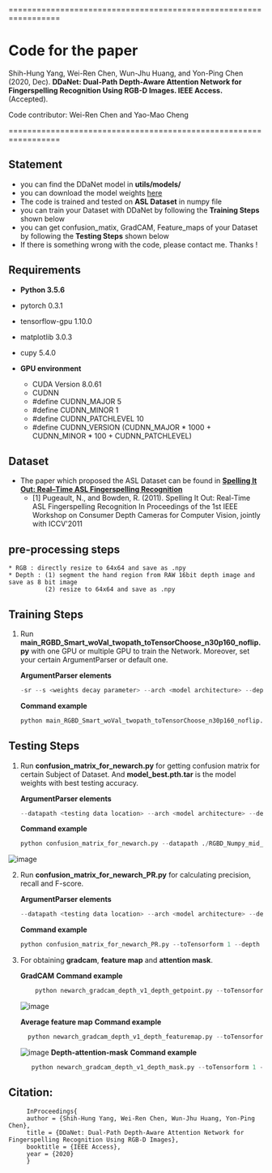 =================================================================
# Code for the paper

Shih-Hung Yang, Wei-Ren Chen, Wun-Jhu Huang, and Yon-Ping Chen (2020, Dec). **DDaNet: Dual-Path Depth-Aware Attention Network for Fingerspelling Recognition Using RGB-D Images. IEEE Access.** (Accepted).

Code contributor: Wei-Ren Chen and Yao-Mao Cheng

=================================================================

## Statement
  * you can find the DDaNet model in **utils/models/**
  * you can download the model weights [here](https://drive.google.com/drive/folders/1ofu7Lg4Pht6kOZ_AB6POPRs-rZ5BvCkB?fbclid=IwAR1SIlW2vMWlD1lo5NMzARctFMlbpekT2OX6nZ6F8IWHprt7SvJEyvngLqs)
  * The code is trained and tested on **ASL Dataset** in numpy file
  * you can train your Dataset with DDaNet by following the **Training Steps** shown below
  * you can get confusion_matix, GradCAM, Feature_maps of your Dataset by following the **Testing Steps** shown below
  * If there is something wrong with the code, please contact me. Thanks !
  
## Requirements
  * **Python 3.5.6**
  * pytorch 0.3.1
  * tensorflow-gpu 1.10.0
  * matplotlib 3.0.3
  * cupy 5.4.0
  
  * **GPU environment**
    * CUDA Version 8.0.61
    * CUDNN 
    * #define CUDNN_MAJOR      5
    * #define CUDNN_MINOR      1
    * #define CUDNN_PATCHLEVEL 10
    * #define CUDNN_VERSION    (CUDNN_MAJOR * 1000 + CUDNN_MINOR * 100 + CUDNN_PATCHLEVEL)
    
## Dataset
  * The paper which proposed the ASL Dataset can be found in  [**Spelling It Out: Real–Time ASL Fingerspelling Recognition**](https://empslocal.ex.ac.uk/people/staff/np331/publications/PugeaultBowden2011b.pdf) 
    * [1] Pugeault, N., and Bowden, R. (2011). Spelling It Out: Real-Time ASL Fingerspelling Recognition In Proceedings of the 1st IEEE Workshop on Consumer Depth Cameras for Computer Vision, jointly with ICCV'2011

## pre-processing steps
    * RGB : directly resize to 64x64 and save as .npy
    * Depth : (1) segment the hand region from RAW 16bit depth image and save as 8 bit image
              (2) resize to 64x64 and save as .npy
    
## Training Steps
  1. Run **main_RGBD_Smart_woVal_twopath_toTensorChoose_n30p160_noflip.py** with one GPU or multiple GPU to train the Network. Moreover, set your certain ArgumentParser or default one.
  
      **ArgumentParser elements**
      ```python
      -sr --s <weights decay parameter> --arch <model architecture> --depth <model depth> --subject <training/testing subject in training/testing stage> --save       <path   to save the model weighting> --toTensorform <data transform: 1 means -1~1> --epochs <training epochs>
      ```

      **Command example**
      ```python
      python main_RGBD_Smart_woVal_twopath_toTensorChoose_n30p160_noflip.py -sr --s 0.0001 --arch vgg_cbam_depth_gap --depth 15 --subject SubjectA --save     ./use_now/n30p160_noflip/depth_map/toTensor0.5/first --toTensorform 1 --epochs 60
        ```

## Testing Steps

  1. Run **confusion_matrix_for_newarch.py** for getting confusion matrix for certain Subject of Dataset. And **model_best.pth.tar** is the model weights with best testing accuracy.
  
      **ArgumentParser elements**
      ```python
      --datapath <testing data location> --arch <model architecture> --depth <model depth> --subject <testing subject> --toTensorform <data_transform : 1 means     -1~1> --normalization <confusion matrix value normalization or not> --model <testing model path>
        ```

      **Command example**
      ```python
      python confusion_matrix_for_newarch.py --datapath ./RGBD_Numpy_mid_n30p160_noflip --arch vgg_cbam_depth_gap --depth 15 --subject SubjectA --toTensorform 1 --normalization 0 --model ./use_now/n30p160_noflip/depth_map/toTensor0.5/first/SubjectA_93.03/model_best.pth.tar
      ```
![image](https://github.com/cweizen/cweizen-DDaNet_model_master/blob/main/image/1.PNG)

  2. Run **confusion_matrix_for_newarch_PR.py** for calculating precision, recall and F-score.
  
      **ArgumentParser elements**
      ```python
      --datapath <testing data location> --arch <model architecture> --depth <model depth> --subject <testing subject> --toTensorform <data_transform : 1 means -1~1> --normalization <confusion matrix value normalization or not> --model <testing model path>
      ```

      **Command example**
      ```python
      python confusion_matrix_for_newarch_PR.py --toTensorform 1 --depth 15 --arch vgg_cbam_depth_gap --datapath ./RGBD_Numpy_mid_n30p160_noflip --model ./use_now/n30p160_noflip/depth_map/toTensor0.5/first/SubjectC_96.47/model_best.pth.tar --subject SubjectC --normalization 1
      ```


  3. For obtaining **gradcam**, **feature map** and **attention mask**.
  
      **GradCAM**
        **Command example**
        ```python
            python newarch_gradcam_depth_v1_depth_getpoint.py --toTensorform 1 --depth 15 --arch vgg_cbam_depth_gap --datapath ./RGBD_Numpy_mid_n30p160_noflip --model ./use_now/n30p160_noflip/depth_map/toTensor0.5/first/SubjectE_92.75/model_best.pth.tar --subject SubjectE --save test4/DSA_v1/thirdbottleneck/depth
        ```
      ![image](https://github.com/cweizen/cweizen-DDaNet_model_master/blob/main/image/2.PNG)
      
      **Average feature map**
        **Command example**
        ```python
          python newarch_gradcam_depth_v1_depth_featuremap.py --toTensorform 1 --depth 15 --arch vgg_cbam_depth_gap --datapath ./RGBD_Numpy_mid_n30p160_noflip --model ./use_now/n30p160_noflip/depth_map/toTensor0.5/first/SubjectA_93.03/model_best.pth.tar --subject SubjectA --save test_featuremap/DSA_v1/bottleneck_2before/depth
        ```
      ![image](https://github.com/cweizen/cweizen-DDaNet_model_master/blob/main/image/3.PNG)
      **Depth-attention-mask**
        **Command example**
       ```python
          python newarch_gradcam_depth_v1_depth_mask.py --toTensorform 1 --depth 15 --arch vgg_cbam_depth_gap --datapath ./RGBD_Numpy_mid_n30p160_noflip --model ./use_now/n30p160_noflip/depth_map/toTensor0.5/first/SubjectA_93.03/model_best.pth.tar --subject SubjectA --save test_featuremap/DSA_v1/bottleneck_3/mask
       ```

## Citation:

         InProceedings{
         author = {Shih-Hung Yang, Wei-Ren Chen, Wun-Jhu Huang, Yon-Ping Chen},
         title = {DDaNet: Dual-Path Depth-Aware Attention Network for Fingerspelling Recognition Using RGB-D Images},
         booktitle = {IEEE Access},
         year = {2020}
         }
